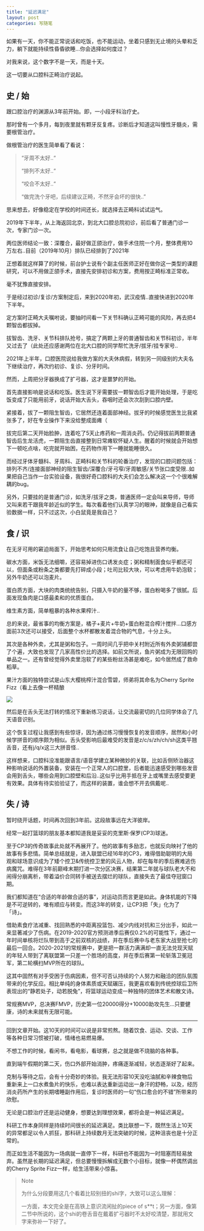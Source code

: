 ```yaml
---
title: "延迟满足"
layout: post
categories: 写随笔
---
```


如果有一天，你不能正常说话和吃饭，也不能运动，坐着只感到无止境的头晕和乏力，躺下就能持续性昏昏欲睡...你会选择如何度过？

<!-- more -->

对我来说，这个数字不是一天，而是十天。

这一切要从口腔科正畸治疗说起。

## 史 / 始

跟口腔治疗的渊源从3年前开始。即，一小段牙科治疗史。

那时曾有一个多月，每到夜里就有颗牙反复疼。诊断后才知道这叫慢性牙髓炎，需要根管治疗。

做根管治疗的医生简单看了看说：

> “牙周不太好..“
>
> “排列不太好..“
>
> “咬合不太好..“
>
> “做完洗个牙吧，后续建议正畸，不然牙会坏的很快..”

思来想去，好像稳定在学校的时间还长，就选择去正畸科试试运气。

2019年下半年，从上海返回北京，到北大口腔总院初诊，前后看了普通门诊一次，专家门诊一次。

两位医师结论一致：深覆合，最好做正颌治疗，做手术住院一个月，整体费用10万左右..目前（2019年10月）排队已经排到了2021年

正想着就这样算了的时候，前台护士说有个副主任医师正好在做你这一类型的课题研究，可以不用做正颌手术，直接先安排初诊和方案，费用按正畸标准正常收。

毫不犹豫直接安排。


于是经过初诊/复诊/方案制定后，来到2020年初，武汉疫情..直接快进到2020年下半年。

定方案时正畸大夫嘱咐说，要抽时间看一下关节科确认正畸可能的风险，再去把4颗智齿都拔掉。

拔智齿、洗牙、关节科排队抢号，搞定了两颗上牙的普通智齿和关节科初诊，半年又过去了（此处还应感谢两位在北大口腔的同学帮忙洗牙/拔牙/挂专家号..

2021年上半年，口腔医院说给我做方案的大夫休病假，转到另一同级别的大夫名下继续治疗，再次约初诊、复诊、分牙时间。

然而，上周把分牙器换成了扩弓器，这才是噩梦的开始。


首先直接影响是说话和吃饭。医生说下牙需要拔一颗智齿后才能开始处理，于是吃饭变成了只能用前牙，说话开始大舌头，吞咽时还会次次刮到口腔内壁。

紧接着，拔了一颗阻生智齿，它居然还连着面部神经。拔牙的时候感觉医生比我紧张多了，好在专业操作下来没给整成面瘫（

拔完后第二天开始脸肿，连着吃了5天止疼药和一周消炎药。仍记得拔前两颗普通智齿后生龙活虎，一颗阻生齿直接整到日常瘫软怀疑人生。醒着的时候就会开始想下一顿吃点啥，吃完就开始困，在药物作用下一睡就能睡很久。

而经过牙体牙髓科、牙周科、正畸科和关节科的轮番治疗，发现的口腔问题包括：排列不齐/连接面部神经的阻生智齿/深覆合/牙弓窄/牙周敏感/关节张口度受限..如果把自己当作一台实验设备，我很好奇口腔科的大夫们会怎么解决这一个个很难解耦的bug。

另外，只要挂的是普通门诊，如洗牙/拔牙之类，普通医师一定会叫来导师，导师又叫来若干跟我年龄近似的学生。每次看着他们认真学习的眼神，就像是自己看实验数据一样，只不过这次，小白鼠竟是我自己？

## 食 / 识

在无牙可用的窘迫局面下，开始思考如何只用流食让自己吃饱且营养均衡。

碳水方面，米饭无法细嚼，还容易掉进伤口诱发炎症；粥和精制面食似乎都还可以，但面条或粉条之类都要先打碎成小段；吐司比较大块，可以考虑用牛奶泡软；另外牛奶还可以泡麦片。

蛋白质方面，大块的肉类统统告别，只摄入牛奶的量不够，蛋白粉喝多了很腻。后面发现鱼肉是口感最柔和的优质蛋白。

维生素方面，简单粗暴的各种水果榨汁..

总的来说，最省事的均衡方案是，橘子+麦片+牛奶+蛋白粉混合榨汁搅拌…口感方面前3次还可以接受，后面整个水杯都散发着混合物的气息，十分上头。

其次是各种外卖，尤其是粥和包子。一周时间几乎把中关村附近所有外卖粥铺都尝了个遍，大致也发现了几家高性价比的选择。如前文所说，鱼片粥成为无限回购的单品之一。还有曾经觉得外卖里泡软了的某些粉丝汤甚是难吃，如今居然成了救命稻草。

果汁方面的独特尝试是山东大樱桃榨汁混合雪碧，师弟将其命名为Cherry Sprite Fizz（看上去像一杯精酿

![](https://github.com/HusterHope/blogimage/raw/master/20210615-1.jpg)

然后是在舌头无法打转的情况下重新练习说话，让交流最密切的几位同学体会了几天语音识别。

这个恢复过程让我感到有些惊讶，因为通过练习慢慢恢复的发音顺序，居然和小时候学拼音的顺序颇为相似。舌头受影响后最难受的发音是z/c/s/zh/ch/sh这类平翘舌音，还有j/q/x这三大拼音怪..

这样想来，口腔科没准能跟语言/语音学建立某种微妙的关联，比如舌侧矫治器这种影响说话的外置装备，安装在一个正常人的口腔里，后者能迅速感受到哪些发音会用到舌头，哪些会用到口腔壁和后沿..这似乎比用手抵在牙上或嘴里去感受要更有效果。具体有待实验验证了，而这样的装置，谁会想不开去佩戴呢..

## 失 / 诗

暂时绕开话题，时间再次回到3年前。这段故事远在大洋彼岸。

经常一起打篮球的朋友基本都知道我是妥妥的克里斯·保罗(CP3)球迷。

至于CP3的传奇故事此处就不再展开了。他的故事有多励志，也就反向映衬了他的故事有多悲情。简单总结就是，进入联盟已经16年的CP3，难得借助聪明的大局观和球场意识成为了矮个控卫&传统控卫里的风云人物，却在每年的季后赛难逃伤病魔咒。难得在3年前巅峰末期打进一次分区决赛，结果第二年就与球队老大不和闹得分崩离析，带着溢价合同转手被送去摆烂的球队，直接失去了最佳夺冠窗口期。

我们都知道在“合适的年龄做合适的事”，对运动员而言更是如此。身体机能的下降是不可逆转的，唯有顺应与转变。而这3年的转变，让CP3把「失」化为了「诗」。

借助素食疗法减重、找回熟悉的中距离投篮包、减少内线对抗和三分出手，如此一来显著减少了伤病。在2019-2020官方预测进季后赛仅0.2%的可能性下，通过一年时间单核将烂队带到高于之前双核的战绩，并在季后赛中与老东家大战至抢七的最后一回合。2020-2021的常规赛中，更是把一群活力满满却一直无法兑现天赋的年轻人带到了离联盟第一只差一个胜场的高度，并在季后赛第一轮斩落卫冕冠军，第二轮横扫MVP所在的球队。

这其中固然有对手受困于伤病因素，但不可否认持续的个人努力和融洽的团队氛围带来的化学反应。相比单纯的身体素质或天赋碾压，我更喜欢看到传统控球后卫所表现出的“静若处子，动若脱兔”，将篮球运动变成一种独特的团体艺术和散文诗。

常规赛MVP，总决赛FMVP，历史第一位20000得分+10000助攻先生...只要健康，诗的未来就有无限可能。

---

回到文章开始。这10天的时间可以说是非常煎熬。随着饮食、运动、交谈、工作等各种日常习惯被打破，情绪也易燃易爆。

不想工作的时候，看闲书，看电影，看球赛，总之就是做不烧脑的各种事。

直到端午假期的第二天，伤口外部开始消肿，疼痛逐渐减轻，状态逐渐好了起来。

克制与等待之后，会有十分奇妙的体验。我无法形容10天没吃油腻和辛辣食物后重新来上一口水煮鱼片的快乐，也难以表达重新运动出一身汗的舒畅，以及，经历消炎药所产生的长期嗜睡副作用后，复诊时医师的一句“伤口愈合的不错”所带来的欣慰。

无论是口腔治疗还是运动健身，想要达到理想效果，都将会是一种延迟满足。

科研工作本身同样是持续时间很长的延迟满足。类比联想一下，既然生活上10天的异常都足以令人抓狂，那科研上持续数月无法突破的时候，这种沮丧也是十分正常的。

而正如生活不能因为一场病就一直停下一样，科研也不能因为一时阻塞而轻易放弃。虽然是长期的延迟满足，但总要慢慢拆解成无数个小目标，就像一杯偶然调出的Cherry Sprite Fizz一样，给生活带来小惊喜。



> Note
>
> 为什么分段要用这几个看着比较别扭的shi字，大致可以这么理解：
>
> 一方面，本文完全是在高铁上意识流闲扯的piece of s**t；另一方面，像第二节中所说的，这个shi的卷舌音在戴着扩弓器时不太好咬清楚，那就用文字来弥补一下好了。